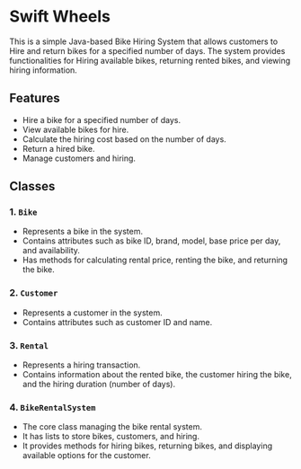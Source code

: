 # Swift Wheels

This is a simple Java-based Bike Hiring System that allows customers to Hire and return bikes for a specified number of days. The system provides functionalities for Hiring available bikes, returning rented bikes, and viewing hiring information.

## Features

- Hire a bike for a specified number of days.
- View available bikes for hire.
- Calculate the hiring cost based on the number of days.
- Return a hired bike.
- Manage customers and hiring.

## Classes

### 1. `Bike`
- Represents a bike in the system.
- Contains attributes such as bike ID, brand, model, base price per day, and availability.
- Has methods for calculating rental price, renting the bike, and returning the bike.

### 2. `Customer`
- Represents a customer in the system.
- Contains attributes such as customer ID and name.

### 3. `Rental`
- Represents a hiring transaction.
- Contains information about the rented bike, the customer hiring the bike, and the hiring duration (number of days).

### 4. `BikeRentalSystem`
- The core class managing the bike rental system.
- It has lists to store bikes, customers, and hiring.
- It provides methods for hiring bikes, returning bikes, and displaying available options for the customer.
